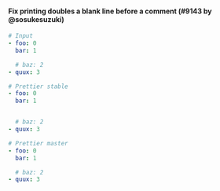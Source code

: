 #### Fix printing doubles a blank line before a comment (#9143 by @sosukesuzuki)

```yaml
# Input
- foo: 0
  bar: 1

  # baz: 2
- quux: 3

# Prettier stable
- foo: 0
  bar: 1


  # baz: 2
- quux: 3

# Prettier master
- foo: 0
  bar: 1

  # baz: 2
- quux: 3

```
